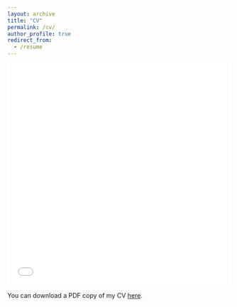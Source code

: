```yaml
---
layout: archive
title: "CV"
permalink: /cv/
author_profile: true
redirect_from:
  - /resume
---
```


<iframe src="/files/pdf/Evelyn_industry_template.pdf" width="100%" height="500" frameborder="no" border="0" marginwidth="0" marginheight="0"></iframe>

You can download a PDF copy of my CV [here](/files/pdf/Evelyn_industry_template.pdf).
